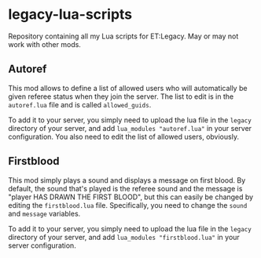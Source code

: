 # legacy-lua-scripts

Repository containing all my Lua scripts for ET:Legacy. May or may not work with other mods.

## Autoref

This mod allows to define a list of allowed users who will automatically be given referee status when they join the server.
The list to edit is in the `autoref.lua` file and is called `allowed_guids`.

To add it to your server, you simply need to upload the lua file in the `legacy` directory of your server, and add `lua_modules "autoref.lua"` in your server configuration. You also need to edit the list of allowed users, obviously.

## Firstblood

This mod simply plays a sound and displays a message on first blood.
By default, the sound that's played is the referee sound and the message is "player HAS DRAWN THE FIRST BLOOD", but this can easily be changed by editing the `firstblood.lua` file.
Specifically, you need to change the `sound` and `message` variables.

To add it to your server, you simply need to upload the lua file in the `legacy` directory of your server, and add `lua_modules "firstblood.lua"` in your server configuration.